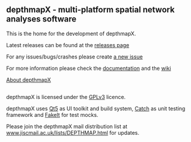 ## depthmapX - multi-platform spatial network analyses software


This is the home for the development of depthmapX.


Latest releases can be found at the [releases page](https://github.com/SpaceGroupUCL/depthmapX/releases)


For any issues/bugs/crashes please create [a new issue](https://github.com/SpaceGroupUCL/depthmapX/issues/new)


For more information please check the [documentation](./docs/index.md) and the [wiki](https://github.com/SpaceGroupUCL/depthmapX/wiki)

[About depthmapX](./docs/about.md)


##

depthmapX is licensed under the [GPLv3](http://www.gnu.org/licenses/gpl-3.0.html) licence. 

depthmapX uses [Qt5](http://www.qt.io) as UI toolkit and build system, [Catch](https://github.com/philsquared/catch) as unit testing framework and [FakeIt](https://github.com/eranpeer/FakeIt) for test mocks.

Please join the depthmapX mail distribution list at www.jiscmail.ac.uk/lists/DEPTHMAP.html for updates.

